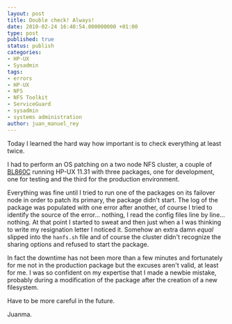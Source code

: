 ```yaml
---
layout: post
title: Double check! Always!
date: 2010-02-24 16:40:54.000000000 +01:00
type: post
published: true
status: publish
categories:
- HP-UX
- Sysadmin
tags:
- errors
- HP-UX
- NFS
- NFS Toolkit
- ServiceGuard
- sysadmin
- systems administration
author: juan_manuel_rey
---
```


Today I learned the hard way how important is to check everything at least twice.

I had to perform an OS patching on a two node NFS cluster, a couple of [BL860C](http://h18004.www1.hp.com/products/servers/integrity-bl/c-class/860c/index.html?jumpid=reg_R1002_USEN) running HP-UX 11.31 with three packages, one for development, one for testing and the third for the production environment.

Everything was fine until I tried to run one of the packages on its failover node in order to patch its primary, the package didn't start. The log of the package was populated with one error after another, of course I tried to identify the source of the error... nothing, I read the config files line by line... nothing. At that point I started to sweat and then just when a I was thinking to write my resignation letter I noticed it. Somehow an extra damn *equal* slipped into the `hanfs.sh` file and of course the cluster didn't recognize the sharing options and refused to start the package.

In fact the downtime has not been more than a few minutes and fortunately for me not in the production package but the excuses aren't valid, at least for me. I was so confident on my expertise that I made a newbie mistake, probably during a modification of the package after the creation of a new filesystem.

Have to be more careful in the future.

Juanma.

